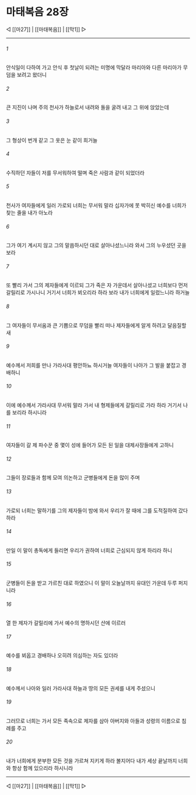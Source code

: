 # 마태복음 28장

◁ [[마27]] | [[마태복음]] | [[막1]] ▷
***

###### 1
안식일이 다하여 가고 안식 후 첫날이 되려는 미명에 막달라 마리아와 다른 마리아가 무덤을 보려고 왔더니

###### 2
큰 지진이 나며 주의 천사가 하늘로서 내려와 돌을 굴려 내고 그 위에 앉았는데

###### 3
그 형상이 번개 같고 그 옷은 눈 같이 희거늘

###### 4
수직하던 자들이 저를 무서워하여 떨며 죽은 사람과 같이 되었더라

###### 5
천사가 여자들에게 일러 가로되 너희는 무서워 말라 십자가에 못 박히신 예수를 너희가 찾는 줄을 내가 아노라

###### 6
그가 여기 계시지 않고 그의 말씀하시던 대로 살아나셨느니라 와서 그의 누우셨던 곳을 보라

###### 7
또 빨리 가서 그의 제자들에게 이르되 그가 죽은 자 가운데서 살아나셨고 너희보다 먼저 갈릴리로 가시나니 거기서 너희가 뵈오리라 하라 보라 내가 너희에게 일렀느니라 하거늘

###### 8
그 여자들이 무서움과 큰 기쁨으로 무덤을 빨리 떠나 제자들에게 알게 하려고 달음질할새

###### 9
예수께서 저희를 만나 가라사대 평안하뇨 하시거늘 여자들이 나아가 그 발을 붙잡고 경배하니

###### 10
이에 예수께서 가라사대 무서워 말라 가서 내 형제들에게 갈릴리로 가라 하라 거기서 나를 보리라 하시니라

###### 11
여자들이 갈 제 파수꾼 중 몇이 성에 들어가 모든 된 일을 대제사장들에게 고하니

###### 12
그들이 장로들과 함께 모여 의논하고 군병들에게 돈을 많이 주며

###### 13
가로되 너희는 말하기를 그의 제자들이 밤에 와서 우리가 잘 때에 그를 도적질하여 갔다 하라

###### 14
만일 이 말이 총독에게 들리면 우리가 권하여 너희로 근심되지 않게 하리라 하니

###### 15
군병들이 돈을 받고 가르친 대로 하였으니 이 말이 오늘날까지 유대인 가운데 두루 퍼지니라

###### 16
열 한 제자가 갈릴리에 가서 예수의 명하시던 산에 이르러

###### 17
예수를 뵈옵고 경배하나 오히려 의심하는 자도 있더라

###### 18
예수께서 나아와 일러 가라사대 하늘과 땅의 모든 권세를 내게 주셨으니

###### 19
그러므로 너희는 가서 모든 족속으로 제자를 삼아 아버지와 아들과 성령의 이름으로 침례를 주고

###### 20
내가 너희에게 분부한 모든 것을 가르쳐 지키게 하라 볼지어다 내가 세상 끝날까지 너희와 항상 함께 있으리라 하시니라

***
◁ [[마27]] | [[마태복음]] | [[막1]] ▷